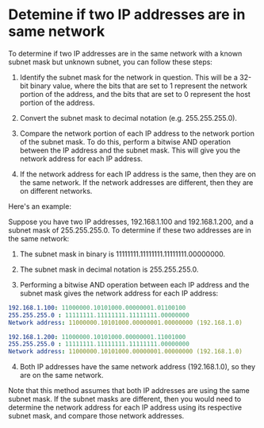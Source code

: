 # Detemine if two IP addresses are in same network

To determine if two IP addresses are in the same network with a known subnet mask but unknown subnet, you can follow these steps:

1. Identify the subnet mask for the network in question. This will be a 32-bit binary value, where the bits that are set to 1 represent the network portion of the address, and the bits that are set to 0 represent the host portion of the address.

2. Convert the subnet mask to decimal notation (e.g. 255.255.255.0).

3. Compare the network portion of each IP address to the network portion of the subnet mask. To do this, perform a bitwise AND operation between the IP address and the subnet mask. This will give you the network address for each IP address.

4. If the network address for each IP address is the same, then they are on the same network. If the network addresses are different, then they are on different networks.

Here's an example:

Suppose you have two IP addresses, 192.168.1.100 and 192.168.1.200, and a subnet mask of 255.255.255.0. To determine if these two addresses are in the same network:

1. The subnet mask in binary is 11111111.11111111.11111111.00000000.

2. The subnet mask in decimal notation is 255.255.255.0.

3. Performing a bitwise AND operation between each IP address and the subnet mask gives the network address for each IP address:

```yaml
192.168.1.100: 11000000.10101000.00000001.01100100
255.255.255.0 : 11111111.11111111.11111111.00000000
Network address: 11000000.10101000.00000001.00000000 (192.168.1.0)

192.168.1.200: 11000000.10101000.00000001.11001000
255.255.255.0 : 11111111.11111111.11111111.00000000
Network address: 11000000.10101000.00000001.00000000 (192.168.1.0)
```

4. Both IP addresses have the same network address (192.168.1.0), so they are on the same network.

Note that this method assumes that both IP addresses are using the same subnet mask. If the subnet masks are different, then you would need to determine the network address for each IP address using its respective subnet mask, and compare those network addresses.